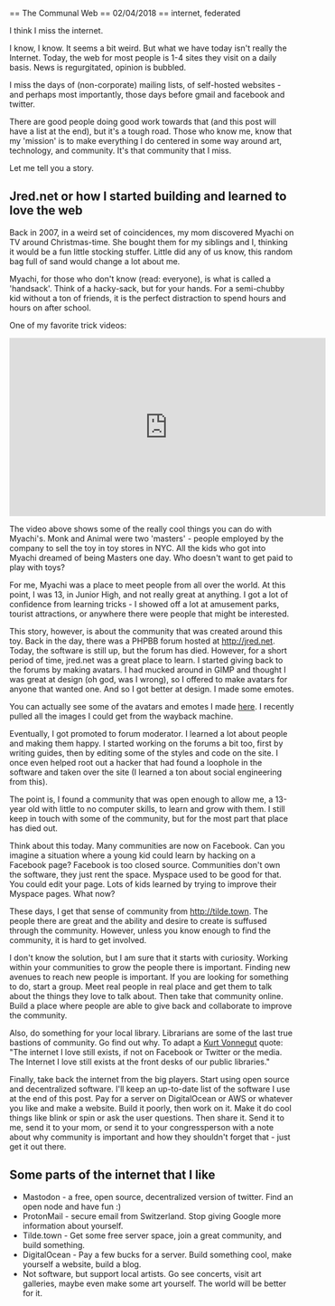 == The Communal Web
== 02/04/2018
== internet, federated

I think I miss the internet.

I know, I know. It seems a bit weird. But what we have today isn't really the Internet. Today, the web for most people is 1-4 sites they visit on a daily basis. News is regurgitated, opinion is bubbled.

I miss the days of (non-corporate) mailing lists, of self-hosted websites - and perhaps most importantly, those days before gmail and facebook and twitter.

There are good people doing good work towards that (and this post will have a list at the end), but it's a tough road. Those who know me, know that my 'mission' is to make everything I do centered in some way around art, technology, and community. It's that community that I miss.

Let me tell you a story.

## Jred.net or how I started building and learned to love the web

Back in 2007, in a weird set of coincidences, my mom discovered Myachi on TV around Christmas-time. She bought them for my siblings and I, thinking it would be a fun little stocking stuffer. Little did any of us know, this random bag full of sand would change a lot about me.

Myachi, for those who don't know (read: everyone), is what is called a 'handsack'. Think of a hacky-sack, but for your hands. For a semi-chubby kid without a ton of friends, it is the perfect distraction to spend hours and hours on after school.

One of my favorite trick videos:

<iframe width="560" height="315" src="https://www.youtube.com/embed/9tKNcRIUEyo" frameborder="0" allow="autoplay; encrypted-media" allowfullscreen></iframe>

The video above shows some of the really cool things you can do with Myachi's. Monk and Animal were two 'masters' - people employed by the company to sell the toy in toy stores in NYC. All the kids who got into Myachi dreamed of being Masters one day. Who doesn't want to get paid to play with toys?

For me, Myachi was a place to meet people from all over the world. At this point, I was 13, in Junior High, and not really great at anything. I got a lot of confidence from learning tricks - I showed off a lot at amusement parks, tourist attractions, or anywhere there were people that might be interested.

This story, however, is about the community that was created around this toy. Back in the day, there was a PHPBB forum hosted at http://jred.net. Today, the software is still up, but the forum has died. However, for a short period of time, jred.net was a great place to learn. I started giving back to the forums by making avatars. I had mucked around in GIMP and thought I was great at design (oh god, was I wrong), so I offered to make avatars for anyone that wanted one. And so I got better at design. I made some emotes.

You can actually see some of the avatars and emotes I made [here](http://wuzzard.com/jred/). I recently pulled all the images I could get from the wayback machine.

Eventually, I got promoted to forum moderator. I learned a lot about people and making them happy. I started working on the forums a bit too, first by writing guides, then by editing some of the styles and code on the site. I once even helped root out a hacker that had found a loophole in the software and taken over the site (I learned a ton about social engineering from this).

The point is, I found a community that was open enough to allow me, a 13-year old with little to no computer skills, to learn and grow with them. I still keep in touch with some of the community, but for the most part that place has died out.

Think about this today. Many communities are now on Facebook. Can you imagine a situation where a young kid could learn by hacking on a Facebook page? Facebook is too closed source. Communities don't own the software, they just rent the space. Myspace used to be good for that. You could edit your page. Lots of kids learned by trying to improve their Myspace pages.
What now?

These days, I get that sense of community from http://tilde.town. The people there are great and the ability and desire to create is suffused through the community. However, unless you know enough to find the community, it is hard to get involved.

I don't know the solution, but I am sure that it starts with curiosity. Working within your communities to grow the people there is important. Finding new avenues to reach new people is important. If you are looking for something to do, start a group. Meet real people in real place and get them to talk about the things they love to talk about. Then take that community online. Build a place where people are able to give back and collaborate to improve the community.

Also, do something for your local library. Librarians are some of the last true bastions of community. Go find out why. To adapt a [Kurt Vonnegut](https://www.goodreads.com/quotes/1291-and-on-the-subject-of-burning-books-i-want-to) quote: "The internet I love still exists, if not on Facebook or Twitter or the media. The Internet I love still exists at the front desks of our public libraries."

Finally, take back the internet from the big players. Start using open source and decentralized software. I'll keep an up-to-date list of the software I use at the end of this post. Pay for a server on DigitalOcean or AWS or whatever you like and make a website. Build it poorly, then work on it. Make it do cool things like blink or spin or ask the user questions. Then share it. Send it to me, send it to your mom, or send it to your congressperson with a note about why community is important and how they shouldn't forget that - just get it out there.

## Some parts of the internet that I like

- Mastodon - a free, open source, decentralized version of twitter. Find an open node and have fun :)
- ProtonMail - secure email from Switzerland. Stop giving Google more information about yourself.
- Tilde.town - Get some free server space, join a great community, and build something.
- DigitalOcean - Pay a few bucks for a server. Build something cool, make yourself a website, build a blog.
- Not software, but support local artists. Go see concerts, visit art galleries, maybe even make some art yourself. The world will be better for it.
